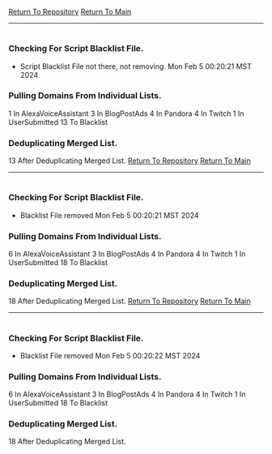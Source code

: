 [Return To Repository](https://github.com/DigitalWarrior/piholeparser/)
[Return To Main](https://github.com/DigitalWarrior/piholeparser/blob/master/RecentRunLogs/Mainlog.md)
____________________________________
# 
### Checking For Script Blacklist File.
* Script Blacklist File not there, not removing. Mon Feb  5 00:20:21 MST 2024
### Pulling Domains From Individual Lists.
1 In AlexaVoiceAssistant
3 In BlogPostAds
4 In Pandora
4 In Twitch
1 In UserSubmitted
13 To Blacklist
### Deduplicating Merged List.
13 After Deduplicating Merged List.
[Return To Repository](https://github.com/DigitalWarrior/piholeparser/)
[Return To Main](https://github.com/DigitalWarrior/piholeparser/blob/master/RecentRunLogs/Mainlog.md)
____________________________________
# 
### Checking For Script Blacklist File.
* Blacklist File removed Mon Feb  5 00:20:21 MST 2024
### Pulling Domains From Individual Lists.
6 In AlexaVoiceAssistant
3 In BlogPostAds
4 In Pandora
4 In Twitch
1 In UserSubmitted
18 To Blacklist
### Deduplicating Merged List.
18 After Deduplicating Merged List.
[Return To Repository](https://github.com/DigitalWarrior/piholeparser/)
[Return To Main](https://github.com/DigitalWarrior/piholeparser/blob/master/RecentRunLogs/Mainlog.md)
____________________________________
# 
### Checking For Script Blacklist File.
* Blacklist File removed Mon Feb  5 00:20:22 MST 2024
### Pulling Domains From Individual Lists.
6 In AlexaVoiceAssistant
3 In BlogPostAds
4 In Pandora
4 In Twitch
1 In UserSubmitted
18 To Blacklist
### Deduplicating Merged List.
18 After Deduplicating Merged List.
